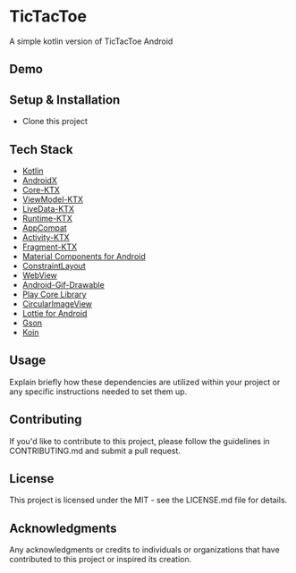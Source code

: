 # TicTacToe

A simple kotlin version of TicTacToe Android

## Demo

## Setup & Installation
- Clone this project

## Tech Stack

- [Kotlin](https://kotlinlang.org/)
- [AndroidX](https://developer.android.com/jetpack/androidx)
- [Core-KTX](https://developer.android.com/kotlin/ktx)
- [ViewModel-KTX](https://developer.android.com/topic/libraries/architecture/viewmodel)
- [LiveData-KTX](https://developer.android.com/topic/libraries/architecture/livedata)
- [Runtime-KTX](https://developer.android.com/reference/androidx/lifecycle/Runtime)
- [AppCompat](https://developer.android.com/jetpack/androidx/releases/appcompat)
- [Activity-KTX](https://developer.android.com/reference/androidx/activity/package-summary)
- [Fragment-KTX](https://developer.android.com/reference/kotlin/androidx/fragment/package-summary)
- [Material Components for Android](https://material.io/develop/android)
- [ConstraintLayout](https://developer.android.com/training/constraint-layout)
- [WebView](https://developer.android.com/guide/webapps/webview)
- [Android-Gif-Drawable](https://github.com/koral--/android-gif-drawable)
- [Play Core Library](https://developer.android.com/guide/playcore)
- [CircularImageView](https://github.com/lopspower/CircularImageView)
- [Lottie for Android](https://github.com/airbnb/lottie-android)
- [Gson](https://github.com/google/gson)
- [Koin](https://insert-koin.io/)

## Usage
Explain briefly how these dependencies are utilized within your project or any specific instructions needed to set them up.

## Contributing
If you'd like to contribute to this project, please follow the guidelines in CONTRIBUTING.md and submit a pull request.

## License
This project is licensed under the MIT - see the LICENSE.md file for details.

## Acknowledgments
Any acknowledgments or credits to individuals or organizations that have contributed to this project or inspired its creation.

